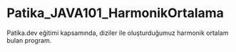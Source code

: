 # Patika_JAVA101_HarmonikOrtalama
Patika.dev eğitimi kapsamında, diziler ile oluşturduğumuz harmonik ortalam bulan program. 

